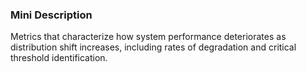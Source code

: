 ### Mini Description

Metrics that characterize how system performance deteriorates as distribution shift increases, including rates of degradation and critical threshold identification.
